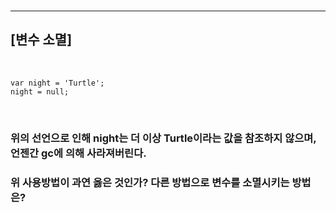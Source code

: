 
<br>

***
## **[변수 소멸]**

<br>

```JS
var night = 'Turtle';
night = null;
```
<br>

### **위의 선언으로 인해 night는 더 이상 Turtle이라는 값을 참조하지 않으며, 언젠간 gc에 의해 사라져버린다.**
### **위 사용방법이 과연 옳은 것인가? 다른 방법으로 변수를 소멸시키는 방법은?**